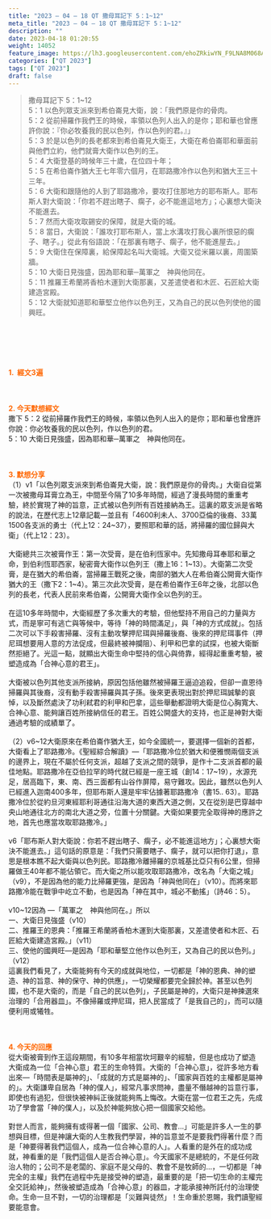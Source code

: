 ```yaml
---
title: "2023 – 04 – 18 QT 撒母耳記下 5：1~12"
meta_title: "2023 – 04 – 18 QT 撒母耳記下 5：1~12"
description: ""
date: 2023-04-18 01:20:55
weight: 14052
feature_image: https://lh3.googleusercontent.com/ehoZRkiwYN_F9LNA8M068AYxt73EavCZno-PD1cJRuf5BbSkQVUWr3gNEbt5kSs28Pb_Elg17kSrtf9ybWvojWoMV6I4tPM3vGRGDq6GkKkPdL2Gut4QAIw4-uykKUAtNiKgQKntvsU=w800
categories: ["QT 2023"]
tags: ["QT 2023"]
draft: false
---
```


<blockquote>撒母耳記下 5：1~12<br />
5：1 以色列眾支派來到希伯崙見大衛，說：「我們原是你的骨肉。<br />
5：2 從前掃羅作我們王的時候，率領以色列人出入的是你；耶和華也曾應許你說：『你必牧養我的民以色列，作以色列的君。』」<br />
5：3 於是以色列的長老都來到希伯崙見大衛王，大衛在希伯崙耶和華面前與他們立約，他們就膏大衛作以色列的王。<br />
5：4 大衛登基的時候年三十歲，在位四十年；<br />
5：5 在希伯崙作猶大王七年零六個月，在耶路撒冷作以色列和猶大王三十三年。<br />
5：6 大衛和跟隨他的人到了耶路撒冷，要攻打住那地方的耶布斯人。耶布斯人對大衛說：「你若不趕出瞎子、瘸子，必不能進這地方」；心裏想大衛決不能進去。<br />
5：7 然而大衛攻取錫安的保障，就是大衛的城。<br />
5：8 當日，大衛說：「誰攻打耶布斯人，當上水溝攻打我心裏所恨惡的瘸子、瞎子。」從此有俗語說：「在那裏有瞎子、瘸子，他不能進屋去。」<br />
5：9 大衛住在保障裏，給保障起名叫大衛城。大衛又從米羅以裏，周圍築牆。<br />
5：10 大衛日見強盛，因為耶和華─萬軍之　神與他同在。<br />
5：11 推羅王希蘭將香柏木運到大衛那裏，又差遣使者和木匠、石匠給大衛建造宮殿。<br />
5：12 大衛就知道耶和華堅立他作以色列王，又為自己的民以色列使他的國興旺。</blockquote><br />
&nbsp;<br />
<br />
&nbsp;<br />
<br />
<span style="color: #ff6600;"><strong>1.  經文3遍</strong></span><br />
<br />
&nbsp;<br />
<br />
<span style="color: #ff6600;"><strong>2. 今天默想經文<br />
</strong></span>撒下 5：2 從前掃羅作我們王的時候，率領以色列人出入的是你；耶和華也曾應許你說：你必牧養我的民以色列，作以色列的君。<br />
5：10 大衛日見強盛，因為耶和華─萬軍之　神與他同在。<br />
<br />
&nbsp;<br />
<br />
<strong><span style="color: #ff6600;">3. 默想分享<br />
</span></strong>（1）v1「以色列眾支派來到希伯崙見大衛，說：我們原是你的骨肉。」大衛自從第一次被撒母耳膏立為王，中間至今隔了10多年時間，經過了漫長時間的重重考驗，終於實現了神的旨意，正式被以色列所有百姓接納為王。這裏的眾支派是省略的說法，在歷代志上12章記載—並且有「4600利未人、3700亞倫的後裔、33萬1500各支派的勇士（代上12：24~37），要照耶和華的話，將掃羅的國位歸與大衛」（代上12：23）。<br />
<br />
大衛總共三次被膏作王：第一次受膏，是在伯利恆家中。先知撒母耳奉耶和華之命，到伯利恆耶西家，秘密膏大衛作以色列王（撒上16：1~13）。大衛第二次受膏，是在猶大的希伯崙，當掃羅王戰死之後，南部的猶大人在希伯崙公開膏大衛作猶大的王（撒下2：1~4）。第三次此次受膏，是在希伯崙作王6年之後，北部以色列的長老，代表人民前來希伯崙，公開膏大衛作全以色列的王。<br />
<br />
在這10多年時間中，大衛經歷了多次重大的考驗，但他堅持不用自己的力量與方式，而是寧可有逃亡與等候中，等待「神的時間滿足」，與「神的方式成就」。包括二次可以下手殺害掃羅、沒有主動攻擊押尼珥與掃羅後裔、後來的押尼珥事件（押尼珥想要用人意的方法促成，但最終被神攔阻）、利甲和巴拿的試探，也被大衛斷然拒絕了。光這一點，就顯出大衛生命中堅持的信心與倚靠，經得起重重考驗，被塑造成為「合神心意的君王」。<br />
<br />
大衛被以色列其他支派所接納，原因包括他雖然被掃羅王逼迫追殺，但卻一直恩待掃羅與其後裔，沒有動手殺害掃羅與其子孫。後來更表現出對於押尼珥誠摰的哀悼，以及斷然處決了功利弒君的利甲和巴拿，這些舉動都證明大衛是位心胸寬大、合神心意、能夠讓百姓所接納信任的君王。百姓公開盛大的支持，也正是神對大衛通過考驗的成績單了。<br />
<br />
（2）v6~12大衛原來在希伯崙作猶大王，如今全國統一，要選擇一個新的首都，大衛看上了耶路撒冷。《聖經綜合解讀》—「耶路撒冷位於猶大和便雅憫兩個支派的邊界上，現在不屬於任何支派，超越了支派之間的競爭，是作十二支派首都的最佳地點。耶路撒冷在亞伯拉罕的時代就已經是一座王城（創14：17~19），水源充足，居高臨下，東、南、西三面都有山谷作屏障，易守難攻。因此，雖然以色列人已經進入迦南400多年，但耶布斯人還是牢牢佔據著耶路撒冷（書15.. 63）。耶路撒冷位於從約旦河東經耶利哥通往沿海大道的東西大道之側，又在從別是巴穿越中央山地通往北方的南北大道之旁，位置十分關鍵。大衛如果要完全取得神的應許之地，首先也應當攻取耶路撒冷。」<br />
<br />
v6「耶布斯人對大衛說：你若不趕出瞎子、瘸子，必不能進這地方」；心裏想大衛決不能進去。」這句話的原意是：「我們只需要瞎子、瘸子，就可以把你打退」，意思是根本瞧不起大衛與以色列民。耶路撒冷離掃羅的京城基比亞只有6公里，但掃羅做王40年都不能佔領它。而大衛之所以能攻取耶路撒冷，改名為「大衛之城」（v9），不是因為他的能力比掃羅更強，是因為「神與他同在」（v10）。而將來耶路撒冷能在戰爭中屹立不動，也是因為「神在其中，城必不動搖」（詩46：5）。<br />
<br />
v10~12因為 —「萬軍之　神與他同在。」所以<br />
一、大衛日見強盛（v10）<br />
二、推羅王的恩典：「推羅王希蘭將香柏木運到大衛那裏，又差遣使者和木匠、石匠給大衛建造宮殿。」（v11）<br />
三、使他的國興旺—是因為「耶和華堅立他作以色列王，又為自己的民以色列。」（v12）<br />
這裏我們看見了，大衛能夠有今天的成就與地位，一切都是「神的恩典、神的塑造、神的旨意、神的保守、神的供應」，一切榮耀都要完全歸於神。甚至以色列國，也不是大衛的，而是「自己的民以色列」，子民屬是神的，大衛只是神揀選來治理的「合用器皿」。不像掃羅或押尼珥，把人民當成了「是我自己的」，而可以隨便利用或犧牲。<br />
<br />
&nbsp;<br />
<br />
<strong style="font-size: inherit;"><span style="color: #ff6600;">4. 今天的回應<br />
</span></strong>從大衛被膏到作王這段期間，有10多年相當坎坷艱辛的經驗，但是也成功了塑造大衛成為一位「合神心意」君王的生命特質。大衛的「合神心意」，從許多地方看出來—「時間表是屬神的」、「成就的方式是屬神的」、「國家與百姓的主權都是屬神的」。大衛謙卑自居為「神的僕人」，經常凡事求問神，盡量不僭越神的旨意行事，即使也有過犯，但很快被神糾正後就能夠馬上悔改。大衛在當一位君王之先，先成功了學會當「神的僕人」，以及於神能夠放心把一個國家交給他。<br />
<br />
對世人而言，能夠擁有或得著一個「國家、公司、教會…」可能是許多人一生的夢想與目標，但是神讓大衛的人生教我們學習，神的旨意並不是要我們得著什麼？而是「神要得著我們這個人，成為一位合神心意的人」。人看重的是外在的成功成就，神看重的是「我們這個人是否合神心意」。今天國家不是總統的，不是任何政治人物的；公司不是老闆的、家庭不是父母的、教會不是牧師的…，一切都是「神完全的主權」我們在過程中先是接受神的塑造，最重要的是「把一切生命的主權完全交託給神」，然後被塑造成為「合神心意」的器皿，才能承接神所託付的治理使命。生命一旦不對，一切的治理都是「災難與徒然」！生命重於恩賜，我們讀聖經要能意會。
        